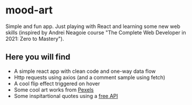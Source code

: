 # mood-art

Simple and fun app. 
Just playing with React and learning some new web skills (inspired by Andrei Neagoie course "The Complete Web Developer in 2021: Zero to Mastery").

## Here you will find
  - A simple react app with clean code and one-way data flow
  - Http requests using axios (and a comment sample using fetch)
  - A cool flip effect triggered on hover
  - Some cool art works from [Pexels](https://www.pexels.com/pt-br/)
  - Some inspitartional quotes using a [free API](https://forum.freecodecamp.org/t/free-api-inspirational-quotes-json-with-code-examples/311373)